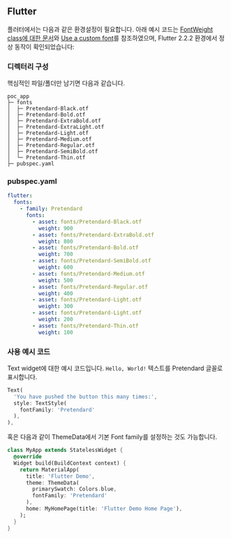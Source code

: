 ## Flutter
플러터에서는 다음과 같은 환경설정이 필요합니다. 아래 예시 코드는 [FontWeight class에 대한 문서](https://api.flutter.dev/flutter/dart-ui/FontWeight-class.html)와 [Use a custom font](https://flutter.dev/docs/cookbook/design/fonts)를 참조하였으며, Flutter 2.2.2 환경에서 정상 동작이 확인되었습니다:
### 디렉터리 구성
핵심적인 파일/폴더만 남기면 다음과 같습니다.
```
poc_app
├─ fonts
│  ├─ Pretendard-Black.otf
│  ├─ Pretendard-Bold.otf
│  ├─ Pretendard-ExtraBold.otf
│  ├─ Pretendard-ExtraLight.otf
│  ├─ Pretendard-Light.otf
│  ├─ Pretendard-Medium.otf
│  ├─ Pretendard-Regular.otf
│  ├─ Pretendard-SemiBold.otf
│  └─ Pretendard-Thin.otf
├─ pubspec.yaml
```
### pubspec.yaml
```yaml
flutter:
  fonts:
    - family: Pretendard
      fonts:
        - asset: fonts/Pretendard-Black.otf
          weight: 900
        - asset: fonts/Pretendard-ExtraBold.otf
          weight: 800
        - asset: fonts/Pretendard-Bold.otf
          weight: 700
        - asset: fonts/Pretendard-SemiBold.otf
          weight: 600
        - asset: fonts/Pretendard-Medium.otf
          weight: 500
        - asset: fonts/Pretendard-Regular.otf
          weight: 400
        - asset: fonts/Pretendard-Light.otf
          weight: 300
        - asset: fonts/Pretendard-Light.otf
          weight: 200
        - asset: fonts/Pretendard-Thin.otf
          weight: 100
```
### 사용 예시 코드
Text widget에 대한 예시 코드입니다. `Hello, World!` 텍스트를 Pretendard 글꼴로 표시합니다.
```dart
Text(
  'You have pushed the button this many times:',
  style: TextStyle(
    fontFamily: 'Pretendard'
  ),
),
```
혹은 다음과 같이 ThemeData에서 기본 Font family를 설정하는 것도 가능합니다.
```dart
class MyApp extends StatelessWidget {
  @override
  Widget build(BuildContext context) {
    return MaterialApp(
      title: 'Flutter Demo',
      theme: ThemeData(
        primarySwatch: Colors.blue,
        fontFamily: 'Pretendard'
      ),
      home: MyHomePage(title: 'Flutter Demo Home Page'),
    );
  }
}
```